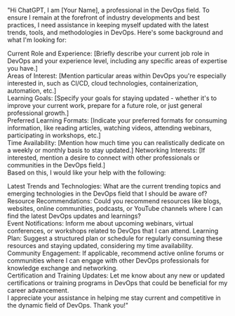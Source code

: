 "Hi ChatGPT, I am [Your Name], a professional in the DevOps field. To ensure I remain at the forefront of industry developments and best practices, I need assistance in keeping myself updated with the latest trends, tools, and methodologies in DevOps. Here's some background and what I'm looking for:  

Current Role and Experience: [Briefly describe your current job role in DevOps and your experience level, including any specific areas of expertise you have.]  
Areas of Interest: [Mention particular areas within DevOps you're especially interested in, such as CI/CD, cloud technologies, containerization, automation, etc.]  
Learning Goals: [Specify your goals for staying updated - whether it's to improve your current work, prepare for a future role, or just general professional growth.]  
Preferred Learning Formats: [Indicate your preferred formats for consuming information, like reading articles, watching videos, attending webinars, participating in workshops, etc.]  
Time Availability: [Mention how much time you can realistically dedicate on a weekly or monthly basis to stay updated.]
Networking Interests: [If interested, mention a desire to connect with other professionals or communities in the DevOps field.]  
Based on this, I would like your help with the following:  

Latest Trends and Technologies: What are the current trending topics and emerging technologies in the DevOps field that I should be aware of?  
Resource Recommendations: Could you recommend resources like blogs, websites, online communities, podcasts, or YouTube channels where I can find the latest DevOps updates and learnings?  
Event Notifications: Inform me about upcoming webinars, virtual conferences, or workshops related to DevOps that I can attend.
Learning Plan: Suggest a structured plan or schedule for regularly consuming these resources and staying updated, considering my time availability.  
Community Engagement: If applicable, recommend active online forums or communities where I can engage with other DevOps professionals for knowledge exchange and networking.  
Certification and Training Updates: Let me know about any new or updated certifications or training programs in DevOps that could be beneficial for my career advancement.  
I appreciate your assistance in helping me stay current and competitive in the dynamic field of DevOps. Thank you!"  
